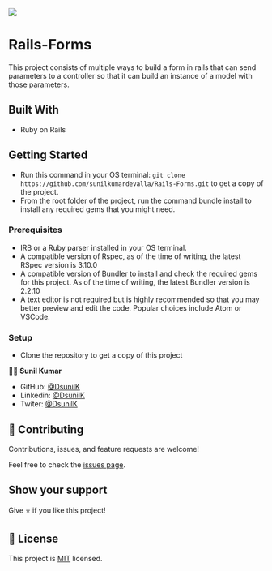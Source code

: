 ![](https://img.shields.io/badge/Microverse-blueviolet)

# Rails-Forms

This project consists of multiple ways to build a form in rails that can send parameters to a controller so that it can build an instance of a model with those parameters.

## Built With

- Ruby on Rails

## Getting Started

- Run this command in your OS terminal: `git clone https://github.com/sunilkumardevalla/Rails-Forms.git` to get a copy of the project.
- From the root folder of the project, run the command bundle install to install any required gems that you might need.

### Prerequisites

* IRB or a Ruby parser installed in your OS terminal.
* A compatible version of Rspec, as of the time of writing, the latest RSpec version is 3.10.0
* A compatible version of Bundler to install and check the required gems for this project. As of the time of writing, the latest Bundler version is 2.2.10
* A text editor is not required but is highly recommended so that you may better preview and edit the code. Popular choices include Atom or VSCode.

### Setup

- Clone the repository to get a copy of this project


🧑‍💻 **Sunil Kumar**

- GitHub: [@DsunilK](https://github.com/sunilkumardevalla)
- Linkedin: [@DsunilK](https://www.linkedin.com/in/sunilkumardevalla/)
- Twiter: [@DsunilK](https://twitter.com/D_sunil_K)

## 🤝 Contributing

Contributions, issues, and feature requests are welcome!

Feel free to check the [issues page](https://github.com/sunilkumardevalla/Rails-Forms/issues).

## Show your support

Give ⭐️ if you like this project!

## 📝 License

This project is [MIT](LICENSE) licensed.